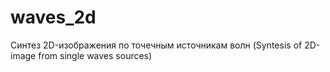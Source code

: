 # waves_2d
Синтез 2D-изображения по точечным источникам волн (Syntesis of 2D-image from single waves sources)
